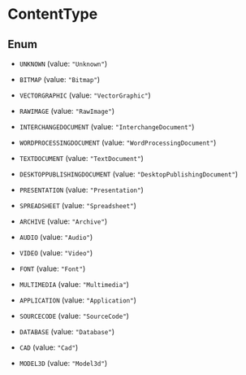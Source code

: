 
# ContentType

## Enum


* `UNKNOWN` (value: `"Unknown"`)

* `BITMAP` (value: `"Bitmap"`)

* `VECTORGRAPHIC` (value: `"VectorGraphic"`)

* `RAWIMAGE` (value: `"RawImage"`)

* `INTERCHANGEDOCUMENT` (value: `"InterchangeDocument"`)

* `WORDPROCESSINGDOCUMENT` (value: `"WordProcessingDocument"`)

* `TEXTDOCUMENT` (value: `"TextDocument"`)

* `DESKTOPPUBLISHINGDOCUMENT` (value: `"DesktopPublishingDocument"`)

* `PRESENTATION` (value: `"Presentation"`)

* `SPREADSHEET` (value: `"Spreadsheet"`)

* `ARCHIVE` (value: `"Archive"`)

* `AUDIO` (value: `"Audio"`)

* `VIDEO` (value: `"Video"`)

* `FONT` (value: `"Font"`)

* `MULTIMEDIA` (value: `"Multimedia"`)

* `APPLICATION` (value: `"Application"`)

* `SOURCECODE` (value: `"SourceCode"`)

* `DATABASE` (value: `"Database"`)

* `CAD` (value: `"Cad"`)

* `MODEL3D` (value: `"Model3d"`)



